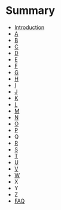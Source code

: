 # Summary

* [Introduction](README.md)
* [A](A/index.md)
* [B](b.md)
* [C](c.md)
* [D](d.md)
* [E](electricity.md)
* [F](f.md)
* [G](g.md)
* [H](h.md)
* [I](i.md)
* [J](j.md)
* [K](k.md)
* [L](l.md)
* [M](m.md)
* [N](n.md)
* [O](o.md)
* [P](p.md)
* Q
* [R](r.md)
* [S](s.md)
* [T](t.md)
* [U](u.md)
* [V](v.md)
* [W](w.md)
* X
* Y
* Z
* [FAQ](faq.md)

